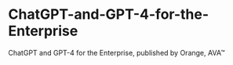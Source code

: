 # ChatGPT-and-GPT-4-for-the-Enterprise
ChatGPT and GPT-4 for the Enterprise, published by Orange, AVA™
